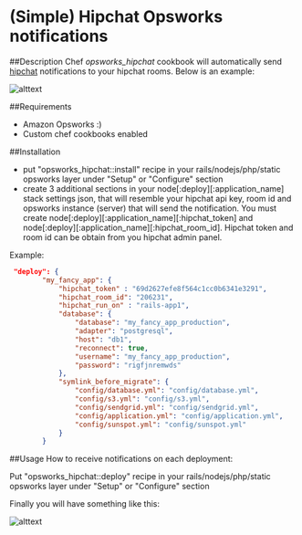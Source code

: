 # (Simple) Hipchat Opsworks notifications

##Description
Chef *opsworks_hipchat* cookbook will automatically send [hipchat](http://www.hipchat.com)
notifications to your hipchat rooms. Below is an example:

![alttext](https://github.com/wzin/opsworks_hipchat/blob/master/images/notification_example.png?raw=true "")

##Requirements
- Amazon Opsworks :)
- Custom chef cookbooks enabled 

##Installation 
* put "opsworks_hipchat::install" recipe in your rails/nodejs/php/static opsworks layer under "Setup" or "Configure" section
* create 3 additional sections in your node[:deploy][:application_name] stack settings json,
that will resemble your hipchat api key, room id and opsworks instance
(server) that will send the notification. You must create node[:deploy][:application_name][:hipchat_token] and node[:deploy][:application_name][:hipchat_room_id]. Hipchat token and room id can be obtain from you hipchat admin panel.

Example:

```json
 "deploy": {
        "my_fancy_app": {
            "hipchat_token" : "69d2627efe8f564c1cc0b6341e3291",
            "hipchat_room_id": "206231",
            "hipchat_run_on" : "rails-app1",
            "database": {
                "database": "my_fancy_app_production",
                "adapter": "postgresql",
                "host": "db1",
                "reconnect": true,
                "username": "my_fancy_app_production",
                "password": "rigfjnremwds"
            },
            "symlink_before_migrate": {
                "config/database.yml": "config/database.yml",
                "config/s3.yml": "config/s3.yml",
                "config/sendgrid.yml": "config/sendgrid.yml",
                "config/application.yml": "config/application.yml",
                "config/sunspot.yml": "config/sunspot.yml"
            }
        }
```

##Usage
How to receive notifications on each deployment:

Put "opsworks_hipchat::deploy" recipe in your rails/nodejs/php/static opsworks layer under "Setup" or "Configure" section

Finally you will have something like this:

![alttext](https://github.com/wzin/opsworks_hipchat/blob/master/images/configuration_example.png?raw=true "")
